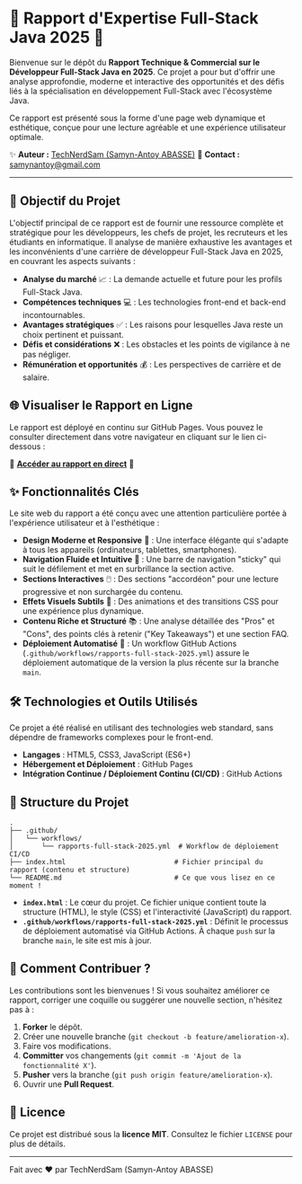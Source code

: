 # 🚀 Rapport d'Expertise Full-Stack Java 2025 🚀

Bienvenue sur le dépôt du **Rapport Technique & Commercial sur le Développeur Full-Stack Java en 2025**. Ce projet a pour but d'offrir une analyse approfondie, moderne et interactive des opportunités et des défis liés à la spécialisation en développement Full-Stack avec l'écosystème Java.

Ce rapport est présenté sous la forme d'une page web dynamique et esthétique, conçue pour une lecture agréable et une expérience utilisateur optimale.

✨ **Auteur :** [TechNerdSam (Samyn-Antoy ABASSE)](https://www.google.com/search?q=https://github.com/TechNerdSam)
📧 **Contact :** samynantoy@gmail.com

-----

## 🎯 **Objectif du Projet**

L'objectif principal de ce rapport est de fournir une ressource complète et stratégique pour les développeurs, les chefs de projet, les recruteurs et les étudiants en informatique. Il analyse de manière exhaustive les avantages et les inconvénients d'une carrière de développeur Full-Stack Java en 2025, en couvrant les aspects suivants :

  - **Analyse du marché** 📈 : La demande actuelle et future pour les profils Full-Stack Java.
  - **Compétences techniques** 💻 : Les technologies front-end et back-end incontournables.
  - **Avantages stratégiques** ✅ : Les raisons pour lesquelles Java reste un choix pertinent et puissant.
  - **Défis et considérations** ❌ : Les obstacles et les points de vigilance à ne pas négliger.
  - **Rémunération et opportunités** 💰 : Les perspectives de carrière et de salaire.

## 🌐 **Visualiser le Rapport en Ligne**

Le rapport est déployé en continu sur GitHub Pages. Vous pouvez le consulter directement dans votre navigateur en cliquant sur le lien ci-dessous :

🔗 **[Accéder au rapport en direct](https://www.google.com/search?q=https://technerdsam.github.io/rapports-full-stack-2025/)** 🔗

## ✨ **Fonctionnalités Clés**

Le site web du rapport a été conçu avec une attention particulière portée à l'expérience utilisateur et à l'esthétique :

  - **Design Moderne et Responsive** 📱 : Une interface élégante qui s'adapte à tous les appareils (ordinateurs, tablettes, smartphones).
  - **Navigation Fluide et Intuitive** 🧭 : Une barre de navigation "sticky" qui suit le défilement et met en surbrillance la section active.
  - **Sections Interactives** 🖱️ : Des sections "accordéon" pour une lecture progressive et non surchargée du contenu.
  - **Effets Visuels Subtils** 🎨 : Des animations et des transitions CSS pour une expérience plus dynamique.
  - **Contenu Riche et Structuré** 📚 : Une analyse détaillée des "Pros" et "Cons", des points clés à retenir ("Key Takeaways") et une section FAQ.
  - **Déploiement Automatisé** 🤖 : Un workflow GitHub Actions (`.github/workflows/rapports-full-stack-2025.yml`) assure le déploiement automatique de la version la plus récente sur la branche `main`.

## 🛠️ **Technologies et Outils Utilisés**

Ce projet a été réalisé en utilisant des technologies web standard, sans dépendre de frameworks complexes pour le front-end.

  - **Langages** : HTML5, CSS3, JavaScript (ES6+)
  - **Hébergement et Déploiement** : GitHub Pages
  - **Intégration Continue / Déploiement Continu (CI/CD)** : GitHub Actions

## 📂 **Structure du Projet**

```
.
├── .github/
│   └── workflows/
│       └── rapports-full-stack-2025.yml  # Workflow de déploiement CI/CD
├── index.html                           # Fichier principal du rapport (contenu et structure)
└── README.md                            # Ce que vous lisez en ce moment !
```

  - **`index.html`** : Le cœur du projet. Ce fichier unique contient toute la structure (HTML), le style (CSS) et l'interactivité (JavaScript) du rapport.
  - **`.github/workflows/rapports-full-stack-2025.yml`** : Définit le processus de déploiement automatisé via GitHub Actions. À chaque `push` sur la branche `main`, le site est mis à jour.

## 🤝 **Comment Contribuer ?**

Les contributions sont les bienvenues \! Si vous souhaitez améliorer ce rapport, corriger une coquille ou suggérer une nouvelle section, n'hésitez pas à :

1.  **Forker** le dépôt.
2.  Créer une nouvelle branche (`git checkout -b feature/amelioration-x`).
3.  Faire vos modifications.
4.  **Committer** vos changements (`git commit -m 'Ajout de la fonctionnalité X'`).
5.  **Pusher** vers la branche (`git push origin feature/amelioration-x`).
6.  Ouvrir une **Pull Request**.

## 📜 **Licence**

Ce projet est distribué sous la **licence MIT**. Consultez le fichier `LICENSE` pour plus de détails.

-----

Fait avec ❤️ par TechNerdSam (Samyn-Antoy ABASSE)
